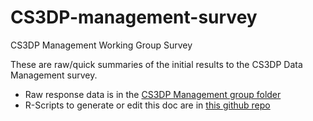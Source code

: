 # CS3DP-management-survey
CS3DP Management Working Group Survey

These are raw/quick summaries of the initial results to the CS3DP Data Management survey.

+ Raw response data is in the [CS3DP Management group folder](https://drive.google.com/drive/u/0/folders/1fc-wqiG6J3lPyPC7WoWyV0GP1bJ6A2BQ)
+ R-Scripts to generate or edit this doc are in [this github repo](https://github.com/magpiedin/CS3DP-management-survey)

